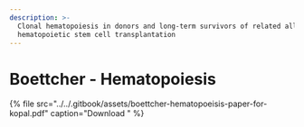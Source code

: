 ```yaml
---
description: >-
  Clonal hematopoiesis in donors and long-term survivors of related allogeneic
  hematopoietic stem cell transplantation
---
```


# Boettcher - Hematopoiesis

{% file src="../../.gitbook/assets/boettcher-hematopoeisis-paper-for-kopal.pdf" caption="Download " %}



